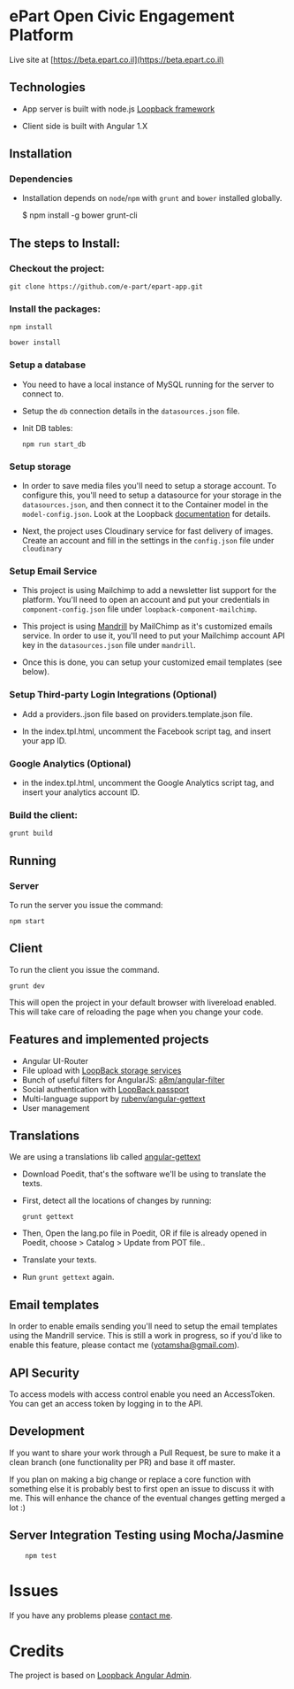 
# ePart Open Civic Engagement Platform

Live site at [https://beta.epart.co.il](https://beta.epart.co.il)
## Technologies

* App server is built with node.js [Loopback framework](https://loopback.io/)

* Client side is built with Angular 1.X

## Installation

### Dependencies

* Installation depends on `node`/`npm` with `grunt` and `bower` installed globally.

    $ npm install -g bower grunt-cli

## The steps to Install: 

### Checkout the project:

    git clone https://github.com/e-part/epart-app.git

### Install the packages:

    npm install
    
    bower install
 

### Setup a database

* You need to have a local instance of MySQL running for the server to connect to.

* Setup the `db` connection details in the `datasources.json` file.

* Init DB tables:

      npm run start_db

### Setup storage

* In order to save media files you'll need to setup a storage account. 
To configure this, you'll need to setup a datasource for your storage in the `datasources.json`, and then connect
it to the Container model in the `model-config.json`.
Look at the Loopback [documentation](https://loopback.io/doc/en/lb2/Storage-component.html) for details.

* Next, the project uses Cloudinary service for fast delivery of images. Create an account and fill in the 
settings in the `config.json` file under `cloudinary`

### Setup Email Service

* This project is using Mailchimp to add a newsletter list support for the platform. 
You'll need to open an account and put your credentials in `component-config.json` file under `loopback-component-mailchimp`.

* This project is using [Mandrill](https://mandrillapp.com) by MailChimp as it's customized emails service. 
In order to use it, you'll need to put your Mailchimp account API key in the `datasources.json` file under `mandrill`.

* Once this is done, you can setup your customized email templates (see below).


### Setup Third-party Login Integrations (Optional)

 * Add a providers.<env>.json file based on providers.template.json file.
 
 * In the index.tpl.html, uncomment the Facebook script tag, and insert your app ID.
 
### Google Analytics (Optional)

 * in the index.tpl.html, uncomment the Google Analytics script tag, and insert your analytics account ID.

### Build the client:

    grunt build   
    
## Running


### Server

To run the server you issue the command:

    npm start


## Client

To run the client you issue the command.

    grunt dev

This will open the project in your default browser with livereload enabled.
This will take care of reloading the page when you change your code.

## Features and implemented projects

- Angular UI-Router
- File upload with [LoopBack storage services](https://github.com/strongloop/loopback-component-storage/)
- Bunch of useful filters for AngularJS: [a8m/angular-filter](https://github.com/a8m/angular-filter)
- Social authentication with [LoopBack passport](https://github.com/strongloop/loopback-component-passport/)
- Multi-language support by [rubenv/angular-gettext](https://github.com/rubenv/angular-gettext)
- User management

## Translations

We are using a translations lib called [angular-gettext](https://angular-gettext.rocketeer.be/dev-guide/)
- Download Poedit, that's the software we'll be using to translate the texts.
- First, detect all the locations of changes by running:

      grunt gettext
      
- Then, Open the lang.po file in Poedit, OR if file is already opened in Poedit, choose > Catalog > Update from POT file..
- Translate your texts.
- Run `grunt gettext` again.
    
## Email templates

In order to enable emails sending you'll need to setup the email templates using the Mandrill service. 
This is still a work in progress, so if you'd like to enable this feature, please contact me (yotamsha@gmail.com).

## API Security

To access models with access control enable you need an AccessToken. You can get an access token by logging in to the API.

## Development

If you want to share your work through a Pull Request, be sure to make it a clean branch (one functionality per PR) and base it off master.

If you plan on making a big change or replace a core function with something else it is probably best to first open an issue to discuss it with me. This will enhance the chance of the eventual changes getting merged a lot :)

## Server Integration Testing using Mocha/Jasmine

        npm test

# Issues

If you have any problems please [contact me](https://github.com/e-part/epart-app/issues/new).

# Credits

The project is based on [Loopback Angular Admin](https://github.com/colmena/colmena).
